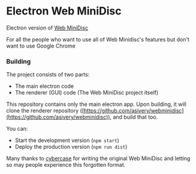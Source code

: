 # Electron Web MiniDisc

Electron version of [Web MiniDisc](https://github.com/cybercase/webminidisc)

For all the people who want to use all of Web Minidisc's features but don't want to use Google Chrome

### Building
The project consists of two parts:
- The main electron code
- The renderer (GUI) code (The Web MiniDisc project itself)

This repository contains only the main electron app.
Upon building, it will clone the renderer repository ([https://github.com/asivery/webminidisc](https://github.com/asivery/webminidisc)), and build that too.

You can:
- Start the development version (`npm start`)
- Deploy the production version (`npm run dist`)


Many thanks to [cybercase](https://github.com/cybercase) for writing the original Web MiniDisc and letting so may people experience this forgotten format.